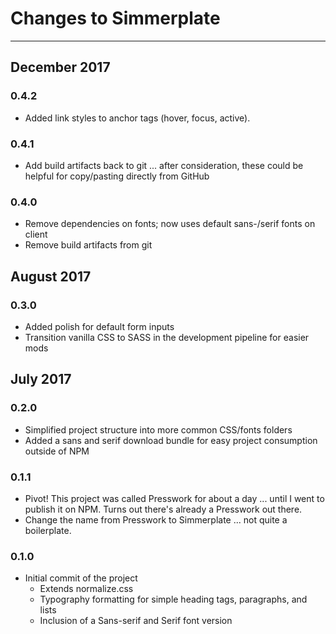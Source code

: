 # Changes to Simmerplate

---------------------------------

## December 2017

### 0.4.2

* Added link styles to anchor tags (hover, focus, active).

### 0.4.1

* Add build artifacts back to git ... after consideration, these could be helpful for copy/pasting directly from GitHub

### 0.4.0

* Remove dependencies on fonts; now uses default sans-/serif fonts on client
* Remove build artifacts from git

## August 2017

### 0.3.0

* Added polish for default form inputs
* Transition vanilla CSS to SASS in the development pipeline for easier mods

## July 2017

### 0.2.0

* Simplified project structure into more common CSS/fonts folders
* Added a sans and serif download bundle for easy project consumption outside of NPM

### 0.1.1

* Pivot! This project was called Presswork for about a day ... until I went to publish it on NPM. Turns out there's already a Presswork out there.
* Change the name from Presswork to Simmerplate ... not quite a boilerplate.

### 0.1.0

* Initial commit of the project
    * Extends normalize.css
    * Typography formatting for simple heading tags, paragraphs, and lists
    * Inclusion of a Sans-serif and Serif font version

